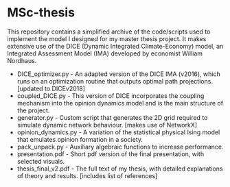 # MSc-thesis

This repository contains a simplified archive of the code/scripts used to implement the model I designed for my master thesis project. It makes extensive use of the DICE (Dynamic Integrated Climate-Economy) model, an Integrated Assessment Model (IMA) developed by economist William Nordhaus.

* DICE_optimizer.py - An adapted version of the DICE IMA (v2016), which runs on an optimization routine that outputs optimal path projections. [updated to DICEv2018]
* coupled_DICE.py - This version of DICE incorporates the coupling mechanism into the opinion dynamics model and is the main structure of the project.
* generator.py - Custom script that generates the 2D grid required to simulate dynamic network behaviour. [makes use of NetworkX]
* opinion_dynamics.py - A variation of the statistical physical Ising model that emulates opinion formation in a society. 
* pack_unpack.py - Auxiliary algebraic functions to increase performance.
* presentation.pdf - Short pdf version of the final presentation, with selected visuals.
* thesis_final_v2.pdf - The full text of my thesis, with detailed explanations of theory and results. [includes list of references]
